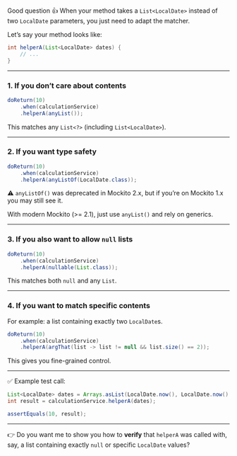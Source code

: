 Good question 👍 When your method takes a `List<LocalDate>` instead of two `LocalDate` parameters, you just need to adapt the matcher.

Let’s say your method looks like:

```java
int helperA(List<LocalDate> dates) {
    // ...
}
```

---

### 1. If you don’t care about contents

```java
doReturn(10)
    .when(calculationService)
    .helperA(anyList());
```

This matches any `List<?>` (including `List<LocalDate>`).

---

### 2. If you want type safety

```java
doReturn(10)
    .when(calculationService)
    .helperA(anyListOf(LocalDate.class));
```

⚠️ `anyListOf()` was deprecated in Mockito 2.x, but if you’re on Mockito 1.x you may still see it.

With modern Mockito (>= 2.1), just use `anyList()` and rely on generics.

---

### 3. If you also want to allow `null` lists

```java
doReturn(10)
    .when(calculationService)
    .helperA(nullable(List.class));
```

This matches both `null` and any `List`.

---

### 4. If you want to match specific contents

For example: a list containing exactly two `LocalDate`s.

```java
doReturn(10)
    .when(calculationService)
    .helperA(argThat(list -> list != null && list.size() == 2));
```

This gives you fine-grained control.

---

✅ Example test call:

```java
List<LocalDate> dates = Arrays.asList(LocalDate.now(), LocalDate.now().plusDays(1));
int result = calculationService.helperA(dates);

assertEquals(10, result);
```

---

👉 Do you want me to show you how to **verify** that `helperA` was called with, say, a list containing exactly `null` or specific `LocalDate` values?
